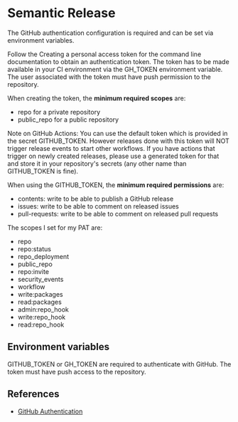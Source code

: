 # Semantic Release

The GitHub authentication configuration is required and can be set via environment variables.

Follow the Creating a personal access token for the command line documentation to obtain an authentication token. The token has to be made available in your CI environment via the GH_TOKEN environment variable. The user associated with the token must have push permission to the repository.

When creating the token, the **minimum required scopes** are:

* repo for a private repository
* public_repo for a public repository

Note on GitHub Actions: You can use the default token which is provided in the 
secret GITHUB_TOKEN. However releases done with this token will NOT trigger release 
events to start other workflows. If you have actions that trigger on newly created 
releases, please use a generated token for that and store it in your repository's 
secrets (any other name than GITHUB_TOKEN is fine).

When using the GITHUB_TOKEN, the **minimum required permissions** are:

* contents: write to be able to publish a GitHub release
* issues: write to be able to comment on released issues
* pull-requests: write to be able to comment on released pull requests

The scopes I set for my PAT are:

* repo
* repo:status
* repo_deployment
* public_repo
* repo:invite
* security_events
* workflow
* write:packages
* read:packages
* admin:repo_hook
* write:repo_hook
* read:repo_hook


## Environment variables

GITHUB_TOKEN or GH_TOKEN are required to authenticate with GitHub. The token must have push access to the repository.


## References

- [GitHub Authentication](https://github.com/semantic-release/github/blob/master/README.md#github-authentication)